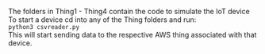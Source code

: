 The folders in Thing1 - Thing4 contain the code to simulate the IoT device<br>
To start a device cd into any of the Thing folders and run:<br>
	`python3 csvreader.py`<br>
This will start sending data to the respective AWS thing associated with that device.
